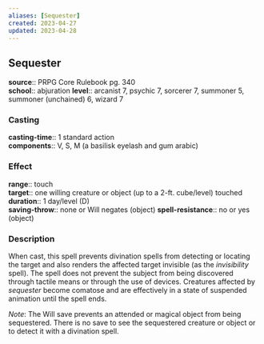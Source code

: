 ```yaml
---
aliases: [Sequester]
created: 2023-04-27
updated: 2023-04-28
---
```


## Sequester

**source**:: PRPG Core Rulebook pg. 340  
**school**:: abjuration
**level**:: arcanist 7, psychic 7, sorcerer 7, summoner 5, summoner (unchained) 6, wizard 7

### Casting

**casting-time**:: 1 standard action  
**components**:: V, S, M (a basilisk eyelash and gum arabic)

### Effect

**range**:: touch  
**target**:: one willing creature or object (up to a 2-ft. cube/level) touched  
**duration**:: 1 day/level (D)  
**saving-throw**:: none or Will negates (object)
**spell-resistance**:: no or yes (object)

### Description

When cast, this spell prevents divination spells from detecting or locating the target and also renders the affected target invisible (as the *invisibility* spell). The spell does not prevent the subject from being discovered through tactile means or through the use of devices. Creatures affected by *sequester* become comatose and are effectively in a state of suspended animation until the spell ends.  
  
*Note*: The Will save prevents an attended or magical object from being sequestered. There is no save to see the sequestered creature or object or to detect it with a divination spell.
